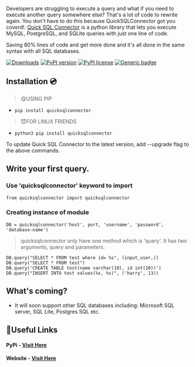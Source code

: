 Developers are struggling to execute a query and what if you need to execute another query somewhere else? That's a lot of code to rewrite again. You don't have to do this because QuickSQLConnector got you coverd!. <a href="https://quicksqlconnector.web.app/">Quick SQL Connector</a> is a python library that lets you execute MySQL, PostgreSQL, and SQLite queries with just one line of code. 

Saving 80% lines of code and get more done and it's all done in the same syntax with all SQL databases.

[![Downloads](https://static.pepy.tech/personalized-badge/quicksqlconnector?period=month&units=international_system&left_color=black&right_color=orange&left_text=Downloads%20per%20Month)](https://pepy.tech/project/quicksqlconnector)  [![PyPI version](https://badge.fury.io/py/quicksqlconnector.svg)](https://badge.fury.io/py/quicksqlconnector)  [![PyPI license](https://img.shields.io/pypi/l/ansicolortags.svg)](https://pypi.python.org/pypi/ansicolortags/)  [![Generic badge](https://img.shields.io/badge/Developers-Happy-<COLOR>.svg)](https://shields.io/)



## Installation 💿

> 😋USING PIP

* ``` pip install quicksqlconnector ```

> 😈FOR LINUX FRIENDS

* ``` python3 pip install quicksqlconnector ```

To update Quick SQL Connector to the latest version, add --upgrade flag to the above commands.

## Write your first query.

### Use 'quicksqlconnector' keyword to import

```from quicksqlconnector import quicksqlconnector```

### Creating instance of module

```DB = quicksqlconnector('host', port, 'username', 'password', 'database-name')```

> quicksqlconnector only have one method which is 'query'.
> It has two arguments, query and parameters.

    DB.query("SELECT * FROM test where id= %s", (input_user,))
    DB.query("SELECT * FROM test")
    DB.query('CREATE TABLE test(name varchar(10), id int(10))')
    DB.query("INSERT INTO test values(%s, %s)", ('harry', 13))


## What's coming?
* It will soon support other SQL databases including: Microsoft SQL server, SQL Lite, Postgres SQL etc.

## 🔗Useful Links
#### PyPi - [Visit Here](https://pypi.org/project/quicksqlconnector/)
#### Website - [Visit Here](https://quicksqlconnector.web.app/)
